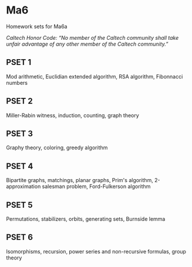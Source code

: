 # Ma6
Homework sets for Ma6a

_Caltech Honor Code: “No member of the Caltech community shall take unfair advantage of any other member of the Caltech community.”_

## PSET 1
Mod arithmetic, Euclidian extended algorithm, RSA algorithm, Fibonnacci numbers

## PSET 2
Miller-Rabin witness, induction, counting, graph theory

## PSET 3
Graphy theory, coloring, greedy algorithm

## PSET 4
Bipartite graphs, matchings, planar graphs, Prim's algorithm, 2-approximation salesman problem, Ford-Fulkerson algorithm

## PSET 5
Permutations, stabilizers, orbits, generating sets, Burnside lemma

## PSET 6
Isomorphisms, recursion, power series and non-recursive formulas, group theory

